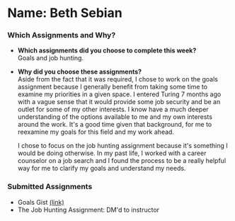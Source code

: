 # Name: Beth Sebian

### Which Assignments and Why?
- **Which assignments did you choose to complete this week?**  
Goals and job hunting.

- **Why did you choose these assignments?**  
Aside from the fact that it was required, I chose to work on the goals assignment because I generally benefit from taking some time to examine my priorities in a given space. I entered Turing 7 months ago with a vague sense that it would provide some job security and be an outlet for some of my other interests. I know have a much deeper understanding of the options available to me and my own interests around the work. It's a good time given that background, for me to reexamine my goals for this field and my work ahead.

  I chose to focus on the job hunting assignment because it's something I would be doing otherwise. In my past life, I worked with a career counselor on a job search and I found the process to be a really helpful way for me to clarify my goals and understand my needs.

### Submitted Assignments
- Goals Gist [(link)](https://gist.github.com/bethsebian/57ce00324bbd73a3589591694931ef94)
- The Job Hunting Assignment: DM'd to instructor